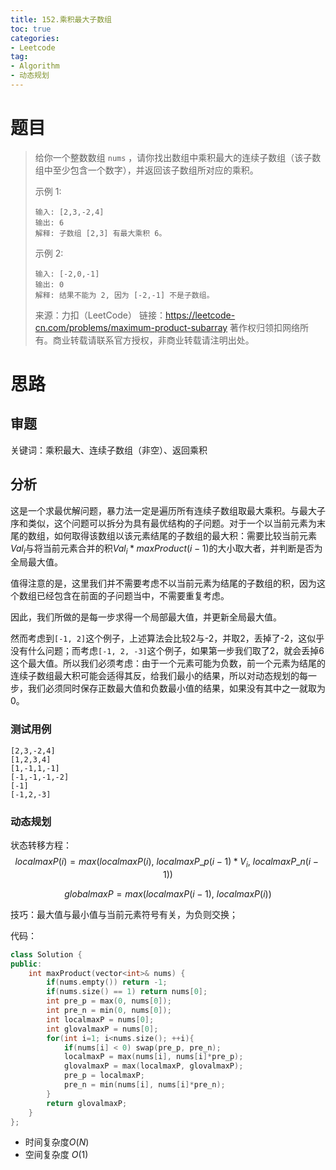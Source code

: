```yaml
---
title: 152.乘积最大子数组
toc: true
categories:
- Leetcode
tag: 
- Algorithm
- 动态规划
---
```


# 题目

> 给你一个整数数组 `nums` ，请你找出数组中乘积最大的连续子数组（该子数组中至少包含一个数字），并返回该子数组所对应的乘积。
>
> 
>
> 示例 1:
>
> ```
> 输入: [2,3,-2,4]
> 输出: 6
> 解释: 子数组 [2,3] 有最大乘积 6。
> ```
>
>
> 示例 2:
>
> ```
> 输入: [-2,0,-1]
> 输出: 0
> 解释: 结果不能为 2, 因为 [-2,-1] 不是子数组。
> ```
>
> 来源：力扣（LeetCode）
> 链接：https://leetcode-cn.com/problems/maximum-product-subarray
> 著作权归领扣网络所有。商业转载请联系官方授权，非商业转载请注明出处。


<!--more-->

# 思路

## 审题

关键词：乘积最大、连续子数组（非空）、返回乘积

## 分析

这是一个求最优解问题，暴力法一定是遍历所有连续子数组取最大乘积。与最大子序和类似，这个问题可以拆分为具有最优结构的子问题。对于一个以当前元素为末尾的数组，如何取得该数组以该元素结尾的子数组的最大积：需要比较当前元素$Val_i$与将当前元素合并的积$Val_i*maxProduct(i-1)$的大小取大者，并判断是否为全局最大值。

值得注意的是，这里我们并不需要考虑不以当前元素为结尾的子数组的积，因为这个数组已经包含在前面的子问题当中，不需要重复考虑。

因此，我们所做的是每一步求得一个局部最大值，并更新全局最大值。

然而考虑到`[-1, 2]`这个例子，上述算法会比较2与-2，并取2，丢掉了-2，这似乎没有什么问题；而考虑`[-1, 2, -3]`这个例子，如果第一步我们取了2，就会丢掉6这个最大值。所以我们必须考虑：由于一个元素可能为负数，前一个元素为结尾的连续子数组最大积可能会适得其反，给我们最小的结果，所以对动态规划的每一步，我们必须同时保存正数最大值和负数最小值的结果，如果没有其中之一就取为0。

### 测试用例

```
[2,3,-2,4]
[1,2,3,4]
[1,-1,1,-1]
[-1,-1,-1,-2]
[-1]
[-1,2,-3]
```

### 动态规划

状态转移方程： 
$$
localmaxP(i)=max(localmaxP(i),~localmaxP\_p(i-1)*V_i,~localmaxP\_n(i-1))
$$

$$
globalmaxP=max(localmaxP(i-1),~localmaxP(i))
$$

技巧：最大值与最小值与当前元素符号有关，为负则交换；

代码：

```c++
class Solution {
public:
    int maxProduct(vector<int>& nums) {
        if(nums.empty()) return -1;
        if(nums.size() == 1) return nums[0];
        int pre_p = max(0, nums[0]);
        int pre_n = min(0, nums[0]);
        int localmaxP = nums[0];
        int glovalmaxP = nums[0];
        for(int i=1; i<nums.size(); ++i){
            if(nums[i] < 0) swap(pre_p, pre_n);
            localmaxP = max(nums[i], nums[i]*pre_p);
            glovalmaxP = max(localmaxP, glovalmaxP);
            pre_p = localmaxP;
            pre_n = min(nums[i], nums[i]*pre_n);
        }
        return glovalmaxP;
    }
};
```

- 时间复杂度$O(N)$
- 空间复杂度 $O(1)$